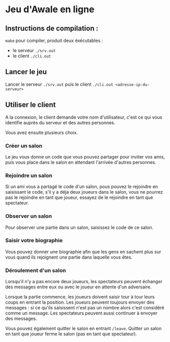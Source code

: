 # Jeu d'Awale en ligne

## Instructions de compilation :

`make` pour compiler, produit deux éxécutables :
 - le serveur `./srv.out`
 - le client `./cli.out`

## Lancer le jeu

Lancer le serveur `./srv.out` puis le client `./cli.out <adresse-ip-du-serveur>`

## Utiliser le client

A la connexion, le client demande votre nom d'utilisateur, c'est ce qui vous identifie auprès du serveur et des autres personnes.

Vous avez ensuite plusieurs choix.

### Créer un salon

Le jeu vous donne un code que vous pouvez partager pour inviter vos amis, puis vous place dans le salon en attendant l'arrivée d'autres personnes.

### Rejoindre un salon

Si un ami vous a partagé le code d'un salon, pous pouvez le rejoindre en saisissant le code, s'il y a déja deux joueurs dans le salon, vous ne pourrez pas le rejoindre en tant que joueur, essayez de le rejoindre en tant que spectateur.

### Observer un salon

Pour observer une partie dans un salon, saisissez le code de ce salon.

### Saisir votre biographie

Vous pouvez donner une biographie afin que les gens en sachent plus sur vous quand ils rejoignent une partie dans laquelle vous êtes.

### Déroulement d'un salon

Lorsqu'il n'y a pas encore deux joueurs, les spectateurs peuvent échanger des messages entre eux ou avec le joueur en attente d'un adversaire.

Lorsque la partie commence, les joueurs doivent saisir tour à tour leurs coups en entrant la position. Les joueurs peuvent toujours envoyer des messages : si ce qu'ils saisissent n'est pas un nombre alors c'est considéré comme un message.
Les spectateurs peuvent aussi continuer à envoyer des messages.

Vous pouvez également quitter le salon en entrant `/leave`.
Quitter un salon en tant que joueur ferme le salon (pas en tant que spectateur).
